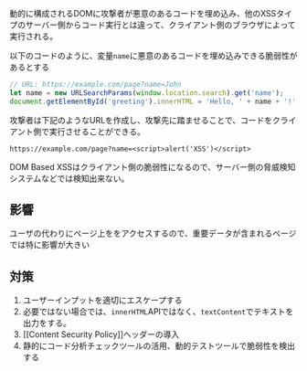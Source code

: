 動的に構成されるDOMに攻撃者が悪意のあるコードを埋め込み、他のXSSタイプのサーバー側からコード実行とは違って、クライアント側のブラウザによって実行される。

以下のコードのように、変量`name`に悪意のあるコードを埋め込みできる脆弱性があるとする
```Javascript
// URL: https://example.com/page?name=John
let name = new URLSearchParams(window.location.search).get('name');
document.getElementById('greeting').innerHTML = 'Hello, ' + name + '!';
```

攻撃者は下記のようなURLを作成し、攻撃先に踏ませることで、コードをクライアント側で実行させることができる。
```
https://example.com/page?name=<script>alert('XSS')</script>
```

DOM Based XSSはクライアント側の脆弱性になるので、サーバー側の脅威検知システムなどでは検知出来ない。

## 影響
ユーザの代わりにページ上ををアクセスするので、重要データが含まれるページでは特に影響が大きい


## 対策
1. ユーザーインプットを適切にエスケープする
2. 必要ではない場合では、`innerHTML`APIではなく、`textContent`でテキストを出力をする。
3. [[Content Security Policy]]ヘッダーの導入
4. 静的にコード分析チェックツールの活用、動的テストツールで脆弱性を検出する
